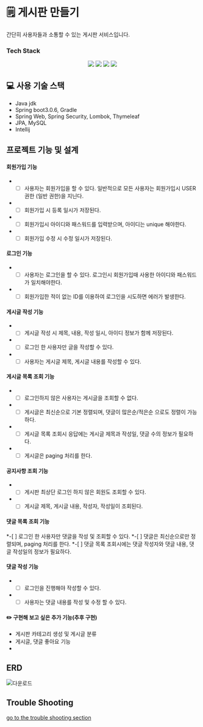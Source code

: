 # 🗒 게시판 만들기

간단히 사용자들과 소통할 수 있는 게시판 서비스입니다. 

### Tech Stack
<div align=center> 
  <img src="https://img.shields.io/badge/java-007396?style=for-the-badge&logo=java&logoColor=white"> 
  <img src="https://img.shields.io/badge/spring-6DB33F?style=for-the-badge&logo=spring&logoColor=white"> 
  <img src="https://img.shields.io/badge/mysql-4479A1?style=for-the-badge&logo=mysql&logoColor=white"> 
  <img src="https://img.shields.io/badge/git-F05032?style=for-the-badge&logo=git&logoColor=white">
</div>

## 💻 사용 기술 스택
- Java jdk
- Spring boot3.0.6, Gradle
- Spring Web, Spring Security, Lombok, Thymeleaf
- JPA, MySQL
- Intellij


## 프로젝트 기능 및 설계
#### 회원가입 기능
  * -[ ] 사용자는 회원가입을 할 수 있다. 일반적으로 모든 사용자는 회원가입시 USER 권한 (일반 권한)을 지닌다. 
  * -[ ] 회원가입 시 등록 일시가 저장된다.
  * -[ ] 회원가입시 아이디와 패스워드를 입력받으며, 아이디는 unique 해야한다. 
  * -[ ] 회원가입 수정 시 수정 일시가 저장된다.

#### 로그인 기능
  * -[ ] 사용자는 로그인을 할 수 있다. 로그인시 회원가입때 사용한 아이디와 패스워드가 일치해야한다. 
  * -[ ] 회원가입한 적이 없는 ID를 이용하여 로그인을 시도하면 에러가 발생한다.

#### 게시글 작성 기능 
  * -[ ] 게시글 작성 시 제목, 내용, 작성 일시, 아이디 정보가 함께 저장된다.
  * -[ ] 로그인 한 사용자만 글을 작성할 수 있다. 
  * -[ ] 사용자는 게시글 제목, 게시글 내용를 작성할 수 있다.

#### 게시글 목록 조회 기능 
  * -[ ] 로그인하지 않은 사용자는 게시글을 조회할 수 없다. 
  * -[ ] 게시글은 최신순으로 기본 정렬되며, 댓글이 많은순/적은순 으로도 정렬이 가능하다.
  * -[ ] 게시글 목록 조회시 응답에는 게시글 제목과 작성일, 댓글 수의 정보가 필요하다.
  * -[ ] 게시글은 paging 처리를 한다. 

#### 공지사항 조회 기능
  * -[ ] 게시판 최상단 로그인 하지 않은 회원도 조회할 수 있다. 
  * -[ ] 게시글 제목, 게시글 내용, 작성자, 작성일이 조회된다. 

#### 댓글 목록 조회 기능
  *-[ ] 로그인 한 사용자만 댓글을 작성 및 조회할 수 있다.
  *-[ ] 댓글은 최신순으로만 정렬되며, paging 처리를 한다. 
  *-[ ] 댓글 목록 조회시에는 댓글 작성자와 댓글 내용, 댓글 작성일의 정보가 필요하다.

#### 댓글 작성 기능
  * -[ ] 로그인을 진행해야 작성할 수 있다.
  * -[ ] 사용자는 댓글 내용를 작성 및 수정 할 수 있다. 

#### ✏️ 구현해 보고 싶은 추가 기능(추후 구현)
- 게시판 카테고리 생성 및 게시글 분류 
- 게시글, 댓글 좋아요 기능
-

## ERD 
![다운로드](https://user-images.githubusercontent.com/86875215/235946482-e6bb266d-6cd5-4182-904d-9aa0a3fa05eb.png)



## Trouble Shooting
[go to the trouble shooting section](doc/TROUBLE_SHOOTING.md)



